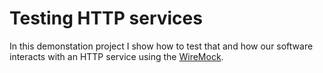 Testing HTTP services
=====================

In this demonstation project I show how to test that and how our software interacts with an HTTP service using the [WireMock](http://wiremock.org/).
